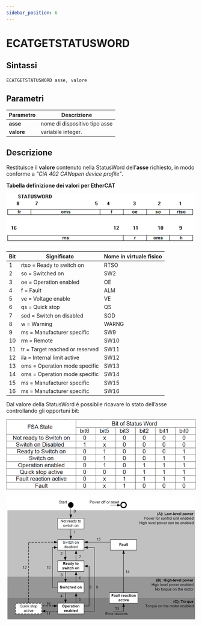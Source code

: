 ```yaml
---
sidebar_position: 6
---
```


# ECATGETSTATUSWORD

## Sintassi

  ```
ECATGETSTATUSWORD asse, valore
  ```

## Parametri
|Parametro         | Descrizione                       |                
|------------------|-----------------------------------|
| **asse**         | nome di dispositivo tipo asse     |         
| **valore**       | variabile integer.                |

## Descrizione
Restituisce il **valore** contenuto nella StatusWord dell’**asse** richiesto, in modo conforme a _"CiA 402 CANopen device profile"_.

**Tabella definizione dei valori per EtherCAT**

![StatusWordSchema](./img/StatusWordSchema.png)

|Bit	| Significato	                       | Nome in virtuale fisico |             
|-----|------------------------------------|-------------------------|
| 1	  | rtso = Ready to switch on	         | RTSO                    |
| 2	  | so = Switched on	                 | SW2                     |
| 3	  | oe = Operation enabled		         | OE                      |
| 4	  | f = Fault	            	           | ALM                     |
| 5	  | ve = Voltage enable	    	         | VE                      |
| 6	  | qs = Quick stop	         	         | QS                      |
| 7	  | sod = Switch on disabled		       | SOD                     |
| 8	  | w = Warning	              	       | WARNG                   |
| 9	  | ms = Manufacturer specific	       | SW9                     |
| 10	| rm = Remote                	       | SW10                    |
| 11	| tr = Target reached or reserved	   | SW11                    |
| 12	| ila = Internal limit active	       | SW12                    |
| 13	| oms = Operation mode specific		   | SW13                    |
| 14	| oms = Operation mode specific		   | SW14                    |  
| 15	| ms = Manufacturer specific		     | SW15                    |
| 16	| ms = Manufacturer specific		     | SW16                    |

Dal valore della StatusWord è possibile ricavare lo stato dell’asse controllando gli opportuni bit:

![StatusWordStates](./img/StatusWordStates.png)

![EcatStatesMachine](./img/EcatStatesMachine.png)